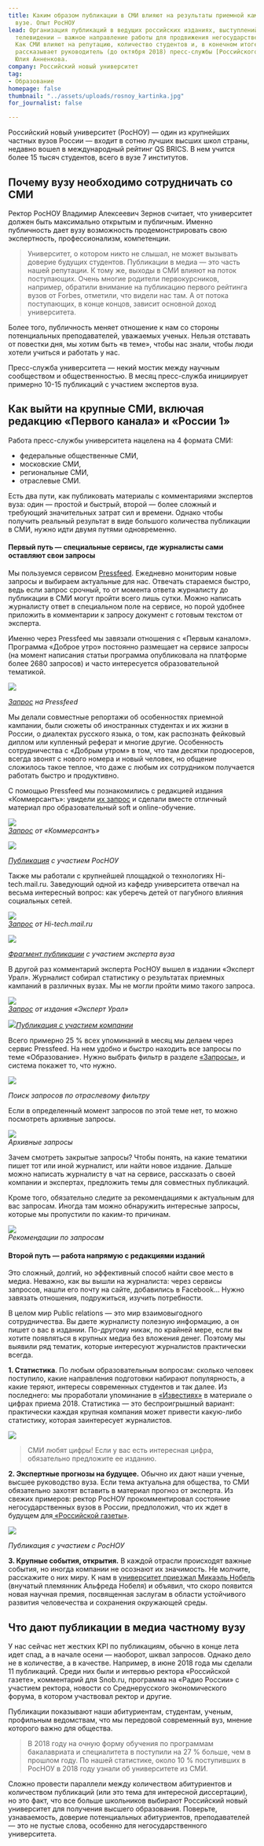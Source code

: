 ```yaml
---
title: Каким образом публикации в СМИ влияют на результаты приемной кампании в частном
  вузе. Опыт РосНОУ
lead: Организация публикаций в ведущих российских изданиях, выступлений ученых на
  телевидении — важное направление работы для продвижения негосударственного вуза.
  Как СМИ влияют на репутацию, количество студентов и, в конечном итоге, доход университета,
  рассказывает руководитель (до октября 2018) пресс-службы [Российского нового университета](http://rosnou.ru/)
  Юлия Анненкова.
company: Российский новый университет
tag:
- Образование
homepage: false
thumbnail: "../assets/uploads/rosnoy_kartinka.jpg"
for_journalist: false

---
```

Российский новый университет (РосНОУ) — один из крупнейших частных вузов России — входит в сотню лучших высших школ страны, недавно вошел в международный рейтинг QS BRICS. В нем учится более 15 тысяч студентов, всего в вузе 7 институтов.

## Почему вузу необходимо сотрудничать со СМИ

Ректор РосНОУ Владимир Алексеевич Зернов считает, что университет должен быть максимально открытым и публичным. Именно публичность дает вузу возможность продемонстрировать свою экспертность, профессионализм, компетенции.

> Университет, о котором никто не слышал, не может вызывать доверие будущих студентов. Публикации в медиа — это часть нашей репутации. К тому же, выходы в СМИ влияют на поток поступающих. Очень многие родители первокурсников, например, обратили внимание на публикацию первого рейтинга вузов от Forbes, отметили, что видели нас там. А от потока поступающих, в конце концов, зависит основной доход университета.

Более того, публичность меняет отношение к нам со стороны потенциальных преподавателей, уважаемых ученых. Нельзя отставать от повестки дня, мы хотим быть «в теме», чтобы нас знали, чтобы люди хотели учиться и работать у нас.

Пресс-служба университета — некий мостик между научным сообществом и общественностью. В месяц пресс-служба инициирует примерно 10-15 публикаций с участием экспертов вуза.

## Как выйти на крупные СМИ, включая редакцию «Первого канала» и «России 1»

Работа пресс-службы университета нацелена на 4 формата СМИ:

* федеральные общественные СМИ,
* московские СМИ,
* региональные СМИ,
* отраслевые СМИ.

Есть два пути, как публиковать материалы с комментариями экспертов вуза: один — простой и быстрый, второй — более сложный и требующий значительных затрат сил и времени. Однако чтобы получить реальный результат в виде большого количества публикации в СМИ, нужно идти двумя путями одновременно.

#### Первый путь — специальные сервисы, где журналисты сами оставляют свои запросы

Мы пользуемся сервисом [Pressfeed](https://pressfeed.ru/). Ежедневно мониторим новые запросы и выбираем актуальные для нас. Отвечать стараемся быстро, ведь если запрос срочный, то от момента ответа журналисту до публикации в СМИ могут пройти всего лишь сутки. Можно написать журналисту ответ в специальном поле на сервисе, но порой удобнее приложить в комментарии к запросу документ с готовым текстом от эксперта.

Именно через Pressfeed мы завязали отношения с «Первым каналом». Программа «Доброе утро» постоянно размещает на сервисе запросы (на момент написания статьи программа опубликовала на платформе более 2680 запросов) и часто интересуется образовательной тематикой.

![](../assets/uploads/pervyi_kanal_zapros.jpg)

[_Запрос_](https://pressfeed.ru/query/31520) _на Pressfeed_

Мы делали совместные репортажи об особенностях приемной кампании, были сюжеты об иностранных студентах и их жизни в России, о диалектах русского языка, о том, как распознать фейковый диплом или купленный реферат и многие другие. Особенность сотрудничества с «Добрым утром» в том, что там десятки продюсеров, всегда звонят с нового номера и новый человек, но общение сложилось такое теплое, что даже с любым их сотрудником получается работать быстро и продуктивно.

С помощью Pressfeed мы познакомились с редакцией издания «Коммерсантъ»: увидели [их запрос](https://pressfeed.ru/query/23475) и сделали вместе отличный материал про образовательный soft и online-обучение.

![](../assets/uploads/kommersant_zapros_rosnoy.jpg)  
[_Запрос_](https://pressfeed.ru/query/23475) _от «Коммерсантъ»_

![](../assets/uploads/kommerant_tekst_rosnoy.jpg)

[_Публикация_](https://www.kommersant.ru/doc/3083077) _с участием РосНОУ_

Также мы работали с крупнейшей площадкой о технологиях Hi-tech.mail.ru. Заведующий одной из кафедр университета отвечал на весьма интересный вопрос: как уберечь детей от пагубного влияния социальных сетей.

![](../assets/uploads/hi-tech_zapros.jpg)  
[_Запрос_](https://pressfeed.ru/query/39543) _от Hi-tech.mail.ru_

![](../assets/uploads/hi-tech_txt_2.jpg)

[_Фрагмент публикации_](https://hi-tech.mail.ru/review/vliyayut-li-socialnye-seti-na-povedenie-podrostkov/#a07) _с участием эксперта вуза_

В другой раз комментарий эксперта РосНОУ вышел в издании «Эксперт Урал». Журналист собирал статистику о результатах приемных кампаний в различных вузах. Мы не могли пройти мимо такого запроса.

![](../assets/uploads/expert_rosnoy.jpg)  
[_Запрос_](https://pressfeed.ru/query/23225) _от издания «Эксперт Урал»_

![](../assets/uploads/expert_rosnoy_txt.jpg)[_Публикация с участием компании_](http://www.acexpert.ru/archive/nomer-37-701/komu-korochki-inzhenera.html)

Всего примерно 25 % всех упоминаний в месяц мы делаем через сервис Pressfeed. На нем удобно и быстро находить все запросы по теме «Образование». Нужно выбрать фильтр в разделе [«Запросы»](https://pressfeed.ru/all-queries), и система покажет то, что нужно.

![](../assets/uploads/poisk_zaprosov.jpg)

_Поиск запросов по отраслевому фильтру_

Если в определенный момент запросов по этой теме нет, то можно посмотреть архивные запросы.

![](../assets/uploads/Arhiv_zaprosy.jpg)  
_Архивные запросы_

Зачем смотреть закрытые запросы? Чтобы понять, на какие тематики пишет тот или иной журналист, или найти новое издание. Дальше можно написать журналисту в чат на сервисе, рассказать о своей компании и экспертах, предложить темы для совместных публикаций.

Кроме того, обязательно следите за рекомендациями к актуальным для вас запросам. Иногда там можно обнаружить интересные запросы, которые мы пропустили по каким-то причинам.

![](../assets/uploads/rekomendacii_zaprosy.jpg)  
_Рекомендации по запросам_

#### Второй путь — работа напрямую с редакциями изданий

Это сложный, долгий, но эффективный способ найти свое место в медиа. Неважно, как вы вышли на журналиста: через сервисы запросов, нашли его почту на сайте, добавились в Facebook… Нужно завязать отношения, подружиться, изучить потребности.

В целом мир Public relations — это мир взаимовыгодного сотрудничества. Вы даете журналисту полезную информацию, а он пишет о вас в издании. По-другому никак, по крайней мере, если вы хотите появляться в крупных медиа без вложения денег. Поэтому мы выявили ряд тематик, которые интересуют журналистов практически всегда.

**1. Статистика**. По любым образовательным вопросам: сколько человек поступило, какие направления подготовки набирают популярность, а какие теряют, интересы современных студентов и так далее. Из последнего: мы проработали упоминание в [«Известиях»](https://iz.ru/783226/2018-08-29/budushchie-pedagogi-ne-khotiat-zanimatsia-problemnymi-detmi) в материале о цифрах приема 2018. Статистика — это беспроигрышный вариант: практически каждая крупная компания может привести какую-либо статистику, которая заинтересует журналистов.

![](../assets/uploads/izvestia_rosnoy.jpg)

> СМИ любят цифры! Если у вас есть интересная цифра, обязательно предложите ее изданию.

**2. Экспертные прогнозы на будущее.** Обычно их дают наши ученые, высшее руководство вуза. Если тема актуальна для общества, то СМИ обязательно захотят вставить в материал прогноз от эксперта. Из свежих примеров: ректор РосНОУ прокомментировал состояние негосударственных вузов в России, предположил, что их ждет в будущем для[ «Российской газеты»](https://rg.ru/2017/08/20/kakie-vuzy-nakazal-rosobrnadzor.html).

![](../assets/uploads/RG_rosnoy.jpg)

_Публикация с участием с РосНОУ_

**3. Крупные события, открытия.** В каждой отрасли происходят важные события, но иногда компании не осознают их значимость. Не молчите, расскажите о них миру. К нам в [университет приезжал Микаэль Нобель](https://rg.ru/2017/10/24/nobelevskuiu-premiiu-budut-prisuzhdat-za-alternativnuiu-energetiku.html) (внучатый племянник Альфреда Нобеля) и объявил, что скоро появится новая научная премия, посвященная заслугам в области устойчивого развития человечества и сохранения окружающей среды.

## Что дают публикации в медиа частному вузу

У нас сейчас нет жестких KPI по публикациям, обычно в конце лета идет спад, а в начале осени — наоборот, шквал запросов. Однако дело не в количестве, а в качестве. Например, в июне 2018 года мы сделали 11 публикаций. Среди них были и интервью ректора «Российской газете», комментарий для Snob.ru, программа на «Радио России» с участием ректора, новости со Среднерусского экономического форума, в котором участвовал ректор и другие. 

Публикации показывают наши абитуриентам, студентам, ученым, профильным ведомствам, что мы передовой современный вуз, мнение которого важно для общества.

> В 2018 году на очную форму обучения по программам бакалавриата и специалитета в поступили на 27 % больше, чем в прошлом году. По нашей статистике, около 10 % поступивших в РосНОУ в 2018 году узнали об университете из СМИ.

Сложно провести параллели между количеством абитуриентов и количеством публикаций (или это тема для интересной диссертации), но это факт, что все больше школьников выбирают Российский новый университет для получения высшего образования. Поверьте, узнаваемость, доверие потенциальных абитуриентов, преподавателей — это не пустые слова, особенно для негосударственного университета.
